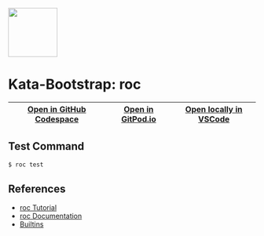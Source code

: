 
<img width="100px" src=".devcontainer/roc.svg" /></a>
# Kata-Bootstrap: roc

| [Open in GitHub Codespace](https://github.com/codespaces/new?hide_repo_select=true&repo=rradczewski%2Fkata-bootstraps&ref=roc) | [Open in GitPod.io](https://gitpod.io/#https://github.com/rradczewski/kata-bootstraps/tree/roc) | [Open locally in VSCode](https://rradczewski.github.io/kata-bootstraps/redirect.html?url=vscode%3A%2F%2Fvscode.git%2Fclone%3Furl%3Dhttps%253A%252F%252Fgithub.com%252Frradczewski%252Fkata-bootstraps.git%26ref%3Droc) |
|---|---|---|

## Test Command

```sh
$ roc test
```

## References

- [roc Tutorial](https://www.roc-lang.org/tutorial)
- [roc Documentation](https://www.roc-lang.org/docs)
- [Builtins](https://www.roc-lang.org/builtins)
